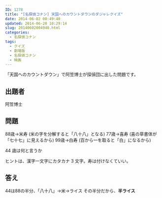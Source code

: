 ```yaml
---
ID: 1278
title: "[名探偵コナン] 天国へのカウントダウンのダジャレクイズ"
date: 2014-06-02 00:49:40
updated: 2014-06-20 10:29:14
slug: 20140602004940.html
categories:
  - 名探偵コナン
tags:
  - クイズ
  - 劇場版
  - 名探偵コナン
  - 映画
---
```


「天国へのカウントダウン」で阿笠博士が探偵団に出した問題です。

<!--more-->
<h2>出題者</h2>
阿笠博士

<h2>問題</h2>
88歳→米寿 (米の字を分解すると「八十八」となる)
77歳→喜寿 (喜の草書体が「七十七」に見えるから)
99歳→白寿 (百から一を取ると「白」になるから)

44 歳は何と言うか

ヒントは、漢字一文字にカタカナ 3 文字。寿は付けなくていい。

<h2>答え</h2>
44は88の半分、「八十八」→米→ライス
その半分だから、<strong>半ライス</strong>
